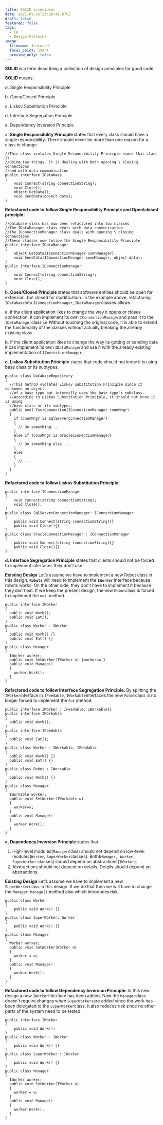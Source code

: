 ```yaml
---
title: SOLID principles
date: 2021-09-26T21:29:41.876Z
draft: false
featured: false
tags:
  - C#
  - Design-Patterns
image:
  filename: featured
  focal_point: Smart
  preview_only: false
---
```

**SOLID** is a term describing a collection of design principles for good code. 

**SOLID** means: 

*a*. Single Responsibility Principle 

b. Open/Closed Principle 

c. Liskov Substitution Principle 

d. Interface Segregation Principle 

e. Dependency Inversion Principle

a.  **Single Responsibility Principle** states that every class should have a single responsibility. There should never be more than one reason for a class to change.

```
//This class violates Single Responsibility Principle since this class is 
//doing two things. It is dealing with both opening \ closing connections 
//and with data communication
public interface IDatabase
{
    void Connect(string connectionString);
    void Close();
    object GetData();
    void SendData(object data);
}
```

**Refactored code to follow Single Responsibility Principle and Open\closed principle:** 

```
//Database class has now been refactored into two classes
//The IDataManager class deals with data communication
//The IConnectionManager class deals with opening \ closing connections
//These classes now follow the Single Responsibility Principle
public interface IDataManager
{
    object GetData(IConnectionManager connManager);
    void SendData(IConnectionManager connManager, object data);
}
public interface IConnectionManager
{
    void Connect(string connectionString);
    void Close();
}
```

b. **Open/Closed Principle** states that software entities should be open for extension, but closed for modification. In the example above, refactoring `IDatabase`into `IConnectionManager`, `IDataManager`classes allows

a. if the client application likes to change the way it opens or closes connection, it can implement its own `IConnectionManager`and pass it to the `IDataManager`class i.e Without touching the original code, it is able to extend the functionality of the classes without actually breaking the already existing class. 

b. if the client application likes to change the way its getting or sending data it can implement its own `IDataManager`and use it with the already existing implementation of `IConnectionManager`.

**c. Liskov Substitution Principle** states that code should not know it is using base class or its subtypes.

```
public class DatabaseRepository
{
  //This method violates Liskov Substitution Principle since it consumes an object 
  //of a base type but internally uses the base type's subclass. 
  //According to Liskov Substitution Principle, it should not know it is using 
  //base class or its subtypes. 
  public bool TestConnection(IConnectionManager connMngr)
  {
    if (connMngr is SqlServerConnectionManager)
    {
      // Do something...
    }
    else if (connMngr is OracleConnectionManager)
    {
      // Do something else...
    }
    else
    {
      // ...
    }
  }
}
```

**Refactored code to follow Liskov Substitution Principle:** 

```
public interface IConnectionManager
{
    void Connect(string connectionString);
    void Close();
}
public class SqlServerConnectionManager: IConnectionManager
{
    public void Connect(string connectionString){}
    public void Close(){}
}
public class OracleConnectionManager : IConnectionManager
{
    public void Connect(string connectionString){}
    public void Close(){}
}
```

**d. Interface Segregation Principle** states that clients should not be forced to implement interfaces they don’t use.

**Existing Design** Let’s assume we have to implement a new Robot class in this design. **`Robots`** will need to implement the **`IWorker`** interface because robots works. On the other side, they don’t have to implement it because they don’t eat. If we keep the present design, the new `Robot`class is forced to implement the `eat `method.

```
public interface IWorker 
{
  public void Work();
  public void Eat();
}
public class Worker : IWorker
{
  public void Work() {}
  public void Eat() {}
}
public class Manager 
{
  IWorker worker;
  public void SetWorker(IWorker w) {worker=w;}
  public void Manage() 
  {
    worker.Work();
  }
}
```

**Refactored code to follow Interface Segregation Principle:** By splitting the `IWorker`interface in `IFeedable`, `IWorkable`interfaces the new `Robot`class is no longer forced to implement the `Eat` method.

```
public interface IWorker : IFeedable, IWorkable{}
public interface IWorkable 
{
  public void Work();
}
public interface IFeedable
{
  public void Eat();
}
public class Worker : IWorkable, IFeedable
{
  public void Work() {}
  public void Eat() {}
}
public class Robot : IWorkable
{
  public void Work() {}
}
public class Manager 
{
  IWorkable worker;
  public void SetWorker(IWorkable w) 
  {
    worker=w;
  }
  public void Manage() 
  {
    worker.Work();
  }
}
```

**e. Dependency Inversion Principle** states that

1. High-level modules(`Manager`class) should not depend on low-level modules(`Worker`, `SuperWorker`classes). Both(`Manager, Worker, SuperWorker` classes) should depend on abstractions(`IWorker`).
2. Abstractions should not depend on details. Details should depend on abstractions.

**Existing Design** Let’s assume we have to implement a new `SuperWorker`class in this design. If we do that then we will have to change the `Manager.Manage()` method also which introduces risk.

```
public class Worker 
{
    public void Work() {}
}
public class SuperWorker: Worker 
{
    public void Work() {}
}
public class Manager 
{
  Worker worker;
  public void SetWorker(Worker w) 
  {
    worker = w;
  }
  public void Manage() 
  {
    worker.Work();
  }
}
```

**Refactored code to follow Dependency Inversion Principle:** In this new design a new `IWorker`Interface has been added. Now the `Manager`class doesn't require changes when `SuperWorkers`are added since the work has been delegated to the `SuperWorker`class. It also reduces risk since no other parts of the system need to be tested.

```
public interface IWorker 
{
    public void Work();
}
public class Worker : IWorker
{
    public void Work() {}
}
public class SuperWorker : IWorker
{
    public void Work() {}
}
public class Manager 
{
  IWorker worker;
  public void SetWorker(IWorker w)
  {
    worker = w;
  }
  public void Manage() 
  {
    worker.Work();
  }
}
```
